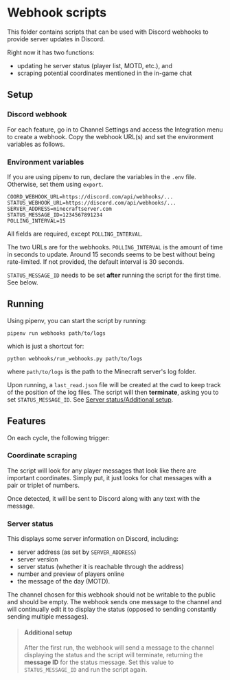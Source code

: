 # Webhook scripts

This folder contains scripts that can be used with Discord webhooks to provide server
updates in Discord.

Right now it has two functions:

* updating he server status (player list, MOTD, etc.), and
* scraping potential coordinates mentioned in the in-game chat

## Setup

### Discord webhook

For each feature, go in to Channel Settings and access the Integration menu to
create a webhook. Copy the webhook URL(s) and set the environment variables as follows.

### Environment variables

If you are using pipenv to run, declare the variables in the `.env` file. Otherwise,
set them using `export`.

```dotenv
COORD_WEBHOOK_URL=https://discord.com/api/webhooks/...
STATUS_WEBHOOK_URL=https://discord.com/api/webhooks/...
SERVER_ADDRESS=minecraftserver.com
STATUS_MESSAGE_ID=1234567891234
POLLING_INTERVAL=15
```

All fields are required, except `POLLING_INTERVAL`.

The two URLs are for the webhooks. `POLLING_INTERVAL` is the amount of time in seconds
to update. Around 15 seconds seems to be best without being rate-limited. If not provided,
the default interval is 30 seconds.

`STATUS_MESSAGE_ID` needs to be set **after** running the script for the first time. See below.

## Running

Using pipenv, you can start the script by running:

```shell
pipenv run webhooks path/to/logs
```

which is just a shortcut for:

```shell
python webhooks/run_webhooks.py path/to/logs
```

where `path/to/logs` is the path to the Minecraft server's log folder.

Upon running, a `last_read.json` file will be created at the cwd to keep track of the position of the log files.
The script will then **terminate**, asking you to set `STATUS_MESSAGE_ID`.
See [Server status/Additional setup](#server-status).

## Features

On each cycle, the following trigger:

### Coordinate scraping

The script will look for any player messages that look like there are important coordinates. Simply put,
it just looks for chat messages with a pair or triplet of numbers.

Once detected, it will be sent to Discord along with any text with the message.

### Server status

This displays some server information on Discord, including:

* server address (as set by `SERVER_ADDRESS`)
* server version
* server status (whether it is reachable through the address)
* number and preview of players online
* the message of the day (MOTD).

The channel chosen for this webhook should not be writable to the public and should be empty.
The webhook sends one message to the channel and will continually edit it to display the status (opposed to sending
constantly sending multiple messages).

> #### Additional setup
> After the first run, the webhook will send a message to the channel displaying the status
> and the script will terminate, returning the **message ID** for the status message.
> Set this value to `STATUS_MESSAGE_ID` and run the script again.

